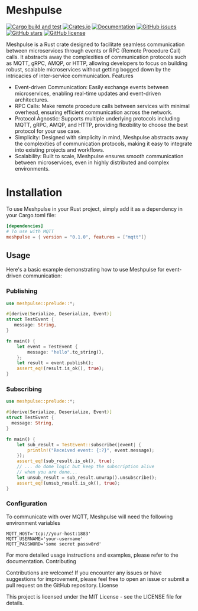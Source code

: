 # Meshpulse

[![Cargo build and test](https://github.com/tluijken/meshpulse/actions/workflows/CARGO_TEST.yaml/badge.svg)](https://github.com/tluijken/meshpulse/actions/workflows/CARGO_TEST.yaml)
[![Crates.io](https://img.shields.io/crates/v/peshpulse.svg)](https://crates.io/crates/meshpulse)
[![Documentation](https://img.shields.io/badge/documentation-1)](https://docs.rs/meshpulse/latest/meshpulse/index.html)
[![GitHub issues](https://img.shields.io/github/issues/tluijken/meshpulse)]()
[![GitHub stars](https://img.shields.io/github/stars/tluijken/meshpulse)]()
[![GitHub license](https://img.shields.io/github/license/tluijken/meshpulse)]()

Meshpulse is a Rust crate designed to facilitate seamless communication between
microservices through events or RPC (Remote Procedure Call) calls. It abstracts
away the complexities of communication protocols such as MQTT, gRPC, AMQP, or
HTTP, allowing developers to focus on building robust, scalable microservices
without getting bogged down by the intricacies of inter-service communication.
Features

* Event-driven Communication: Easily exchange events between microservices,
  enabling real-time updates and event-driven architectures.
* RPC Calls: Make remote procedure calls between services with minimal overhead,
  ensuring efficient communication across the network.
* Protocol Agnostic: Supports multiple underlying protocols including MQTT,
  gRPC, AMQP, and HTTP, providing flexibility to choose the best protocol for
  your use case.
* Simplicity: Designed with simplicity in mind, Meshpulse abstracts away the
  complexities of communication protocols, making it easy to integrate into
  existing projects and workflows.
* Scalability: Built to scale, Meshpulse ensures smooth communication between
  microservices, even in highly distributed and complex environments.

# Installation

To use Meshpulse in your Rust project, simply add it as a dependency in your
Cargo.toml file:

```toml
[dependencies]
# To use with MQTT
meshpulse = { version = "0.1.0", features = ["mqtt"]}
```

## Usage

Here's a basic example demonstrating how to use Meshpulse for event-driven communication:

### Publishing
```rust
use meshpulse::prelude::*;

#[derive(Serialize, Deserialize, Event)]
struct TestEvent {
   message: String,
}

fn main() {
    let event = TestEvent {
        message: "hello".to_string(),
    };
    let result = event.publish();
    assert_eq!(result.is_ok(), true);
}
````

### Subscribing
```rust
use meshpulse::prelude::*;

#[derive(Serialize, Deserialize, Event)]
struct TestEvent {
  message: String,
}

fn main() {
    let sub_result = TestEvent::subscribe(|event| {
        println!("Received event: {:?}", event.message);
    });
    assert_eq!(sub_result.is_ok(), true);
    // ... do dome logic but keep the subscription alive
    // when you are done...
    let unsub_result = sub_result.unwrap().unsubscribe();
    assert_eq!(unsub_result.is_ok(), true);
}

```

### Configuration
To communicate with over MQTT, Meshpulse will need the following environment
variables

```env
MQTT_HOST='tcp://your-host:1883'
MQTT_USERNAME='your-username'
MQTT_PASSWORD='some secret passw0rd'
```

For more detailed usage instructions and examples, please refer to the
documentation. Contributing

Contributions are welcome! If you encounter any issues or have suggestions for
improvement, please feel free to open an issue or submit a pull request on the
GitHub repository. License

This project is licensed under the MIT License - see the LICENSE file for
details.
